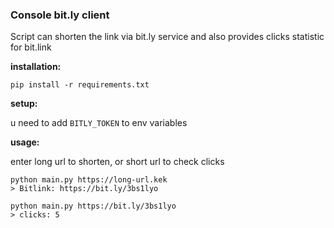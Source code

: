 ### Console bit.ly client

Script can shorten the link via bit.ly service
and also provides clicks statistic for bit.link

**installation:**

```
pip install -r requirements.txt
```

**setup:**

u need to add `BITLY_TOKEN` to env variables

**usage:**

enter long url to shorten, or short url to check clicks

```
python main.py https://long-url.kek
> Bitlink: https://bit.ly/3bs1lyo
```

```
python main.py https://bit.ly/3bs1lyo
> clicks: 5
```